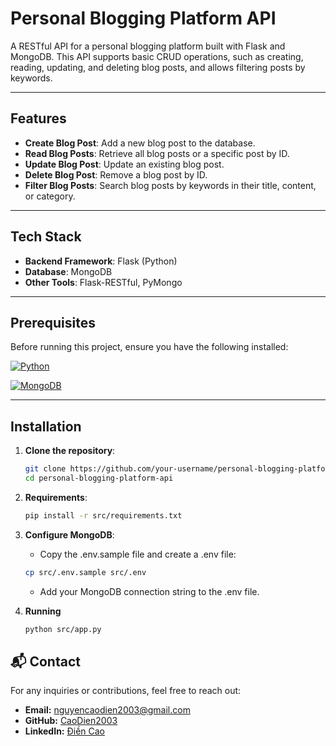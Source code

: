 # Personal Blogging Platform API

A RESTful API for a personal blogging platform built with Flask and MongoDB. This API supports basic CRUD operations, such as creating, reading, updating, and deleting blog posts, and allows filtering posts by keywords.

---

## Features

- **Create Blog Post**: Add a new blog post to the database.
- **Read Blog Posts**: Retrieve all blog posts or a specific post by ID.
- **Update Blog Post**: Update an existing blog post.
- **Delete Blog Post**: Remove a blog post by ID.
- **Filter Blog Posts**: Search blog posts by keywords in their title, content, or category.

---

## Tech Stack

- **Backend Framework**: Flask (Python)
- **Database**: MongoDB
- **Other Tools**: Flask-RESTful, PyMongo

---

## Prerequisites

Before running this project, ensure you have the following installed:

[![Python](https://img.shields.io/badge/python-%203.10%20|%203.11%20|%203.12|%203.13-blue?logo=python&logoColor=white)](https://www.python.org/downloads/)

[![MongoDB](https://img.shields.io/badge/MongoDB-v4.4%20|%20v5.0%20|%20v6.0-brightgreen?logo=mongodb&logoColor=white)](https://www.mongodb.com/try/download/community)

---

## Installation

1. **Clone the repository**:
   ```bash
   git clone https://github.com/your-username/personal-blogging-platform-api.git
   cd personal-blogging-platform-api
   ```
2. **Requirements**:

   ```bash
   pip install -r src/requirements.txt
   ```

3. **Configure MongoDB**:

   - Copy the .env.sample file and create a .env file:

   ```bash
   cp src/.env.sample src/.env
   ```

   - Add your MongoDB connection string to the .env file.

4. **Running**

   ```bash
   python src/app.py
   ```

## 📬 Contact

For any inquiries or contributions, feel free to reach out:

- **Email:** nguyencaodien2003@gmail.com
- **GitHub:** [CaoDien2003](https://github.com/YourGitHubUsername)
- **LinkedIn:** [Điền Cao](https://www.linkedin.com/in/nguyencaodien/)
